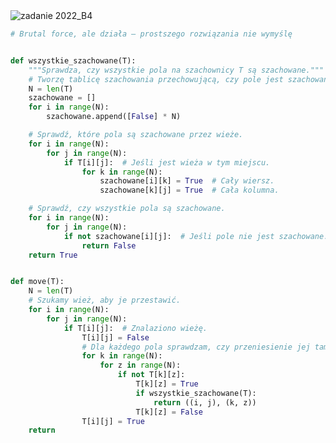 <picture>
  <source srcset="../../srt/zbior_zadan/2022_B4.png" media="(prefers-color-scheme: light)">
  <source srcset="../../srt/zbior_zadan/black_2022_B4.png" media="(prefers-color-scheme: dark)">
  <img src="../../srt/zbior_zadan/black_2022_B4.png" alt="zadanie 2022_B4">
</picture>

```python
# Brutal force, ale działa – prostszego rozwiązania nie wymyślę


def wszystkie_szachowane(T):
    """Sprawdza, czy wszystkie pola na szachownicy T są szachowane."""
    # Tworzę tablicę szachowania przechowującą, czy pole jest szachowane.
    N = len(T)
    szachowane = []
    for i in range(N):
        szachowane.append([False] * N)

    # Sprawdź, które pola są szachowane przez wieże.
    for i in range(N):
        for j in range(N):
            if T[i][j]:  # Jeśli jest wieża w tym miejscu.
                for k in range(N):
                    szachowane[i][k] = True  # Cały wiersz.
                    szachowane[k][j] = True  # Cała kolumna.

    # Sprawdź, czy wszystkie pola są szachowane.
    for i in range(N):
        for j in range(N):
            if not szachowane[i][j]:  # Jeśli pole nie jest szachowane.
                return False
    return True


def move(T):
    N = len(T)
    # Szukamy wież, aby je przestawić.
    for i in range(N):
        for j in range(N):
            if T[i][j]:  # Znalaziono wieżę.
                T[i][j] = False
                # Dla każdego pola sprawdzam, czy przeniesienie jej tam daje wszedzie szach
                for k in range(N):
                    for z in range(N):
                        if not T[k][z]:
                            T[k][z] = True
                            if wszystkie_szachowane(T):
                                return ((i, j), (k, z))
                            T[k][z] = False
                T[i][j] = True
    return
```